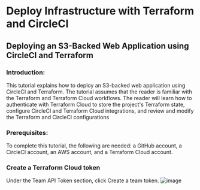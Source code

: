 # Deploy Infrastructure with Terraform and CircleCI

## Deploying an S3-Backed Web Application using CircleCI and Terraform

### Introduction:
This tutorial explains how to deploy an S3-backed web application using CircleCI and Terraform. The tutorial assumes that the reader is familiar with the Terraform and Terraform Cloud workflows. The reader will learn how to authenticate with Terraform Cloud to store the project's Terraform state, configure CircleCI and Terraform Cloud integrations, and review and modify the Terraform and CircleCI configurations

### Prerequisites:
To complete this tutorial, the following are needed: a GitHub account, a CircleCI account, an AWS account, and a Terraform Cloud account.

### Create a Terraform Cloud token

Under the Team API Token section, click Create a team token.
![image](https://user-images.githubusercontent.com/98816965/235306131-94e697cc-938c-4541-9b55-248e3b83a53d.png)
 
